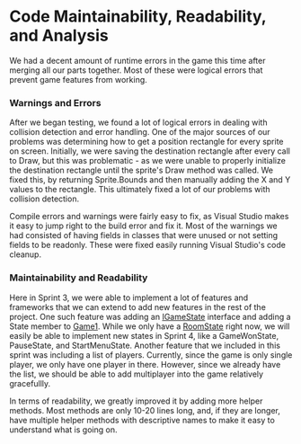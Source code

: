 # Code Maintainability, Readability, and Analysis
We had a decent amount of runtime errors in the game this time after merging all our parts together. Most of these were logical errors that prevent game features from working.

### Warnings and Errors
After we began testing, we found a lot of logical errors in dealing with collision detection and error handling. One of the major sources of our problems was determining how to get a position rectangle for every sprite on screen. Initially, we were saving the destination rectangle after every call to Draw, but this was problematic - as we were unable to properly initialize the destination rectangle until the sprite's Draw method was called. We fixed this, by returning Sprite.Bounds and then manually adding the X and Y values to the rectangle. This ultimately fixed a lot of our problems with collision detection. 

Compile errors and warnings were fairly easy to fix, as Visual Studio makes it easy to jump right to the build error and fix it. Most of the warnings we had consisted of having fields in classes that were unused or not setting fields to be readonly. These were fixed easily running Visual Studio's code cleanup.

### Maintainability and Readability
Here in Sprint 3, we were able to implement a lot of features and frameworks that we can extend to add new features in the rest of the project. One such feature was adding an [IGameState](../../LegendOfZelda/GameLogic/IGameState.cs) interface and adding a State member to [Game1](../../LegendOfZelda/Game1.cs). While we only have a [RoomState](../../LegendOfZelda/Rooms/RoomGameState.cs) right now, we will easily be able to implement new states in Sprint 4, like a GameWonState, PauseState, and StartMenuState. Another feature that we included in this sprint was including a list of players. Currently, since the game is only single player, we only have one player in there. However, since we already have the list, we should be able to add multiplayer into the game relatively gracefullly.

In terms of readability, we greatly improved it by adding more helper methods. Most methods are only 10-20 lines long, and, if they are longer, have multiple helper methods with descriptive names to make it easy to understand what is going on.
